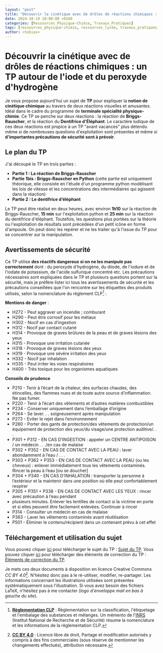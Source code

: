 ```yaml
---
layout: "post"
title: "Découvrir la cinétique avec de drôles de réactions chimiques : un TP autour de l'iode et du peroxyde d'hydrogène"
date: 2024-10-19 10:00:00 +0100
categories: [Ressources_Physique-Chimie, Travaux_Pratiques]
tags: [ressources_physique-chimie, ressources_lycée, travaux_pratiques, lycée, cinétique_chimique]     # TAG names should always be lowercase
author: <tobias>
---
```


Découvrir la cinétique avec de drôles de réactions chimiques : un TP autour de l'iode et du peroxyde d'hydrogène
=======

Je vous propose aujourd'hui un sujet de **TP** pour expliquer la **notion de cinétique chimique** au travers de deux réactions visuelles et amusantes. Idéal dans le cadre du programme de **terminale spécialité physique-chimie**. Ce TP se penche sur deux réactions : la réaction de **Briggs-Rauscher**, et la réaction du **Dentifrice d'Éléphant**. Le caractère ludique de ces deux réactions est propice à un TP "avant vacances" plus détendu même si de nombreuses questions d'exploitation sont présentes et même si **d'importantes précautions de sécurité sont à prévoir**.

Le plan du TP
-----------
J'ai découpé le TP en trois parties :
* **Partie 1 : La réaction de Briggs-Rauscher**
* **Partie 1bis : Briggs-Rauscher en Python** (cette partie est uniquement théorique, elle consiste en l'étude d'un programme python modélisant les lois de vitesse et les concentrations des intermédiaires qui agissent dans la réaction)
* **Partie 2 : Le dentifrice d’éléphant**

Le TP peut être réalisé en deux heures, avec environ **1h10** sur la réaction de Briggs-Rauscher, **15 min** sur l'exploitation python et **25 min** sur la réaction du dentifrice d'éléphant. Toutefois, les questions plus portées sur la théorie ou l'exploitation de résultats sont précédées d'un petit icône en forme d'ampoule. On peut donc les repérer et ne les traiter qu'à l'issue du TP pour se concentrer sur la manipulation.

Avertissements de sécurité
-----------
Ce TP utilise **des réactifs dangereux si on ne les manipule pas correctement** dont : du peroxyde d'hydrogène, du diiode, de l'iodure et de l'iodate de potassium, de l'acide sulfurique concentré etc. Les précautions nécessaires sont expliquées dans le TP et plusieurs questions portent sur la sécurité, mais je préfère lister ici tous les avertissements de sécurité et les précautions conseillées que l'on rencontre sur les étiquettes des produits utilisés, selon la nomenclature du règlement CLP[^1] :

**Mentions de danger** :
* H272 - Peut aggraver un incendie ; comburant
* H290 - Peut être corrosif pour les métaux
* H302 - Nocif en cas d’ingestion
* H312 - Nocif par contact cutané
* H314 - Provoque de graves brûlures de la peau et de graves lésions des yeux
* H315 - Provoque une irritation cutanée
* H318 - Provoque de graves lésions des yeux
* H319 - Provoque une sévère irritation des yeux
* H332 - Nocif par inhalation
* H335 - Peut irriter les voies respiratoires
* H400 - Très toxique pour les organismes aquatiques

**Conseils de prudence**
* P210 - Tenir à l’écart de la chaleur, des surfaces chaudes, des étincelles, des flammes nues et de toute autre source d’inflammation. Ne pas fumer.
* P220 - Tenir à l’écart des vêtements et d’autres matières combustibles
* P234 - Conserver uniquement dans l’emballage d’origine
* P264 - Se laver. . . soigneusement après manipulation
* P273 - Eviter le rejet dans l’environnement
* P280 - Porter des gants de protection/des vêtements de protection/un équipement de protection des yeux/du visage/une protection auditive/. . .
* P301 + P312 - EN CAS D’INGESTION : appeler un CENTRE ANTIPOISON / un médecin . . ./en cas de malaise
* P302 + P352 - EN CAS DE CONTACT AVEC LA PEAU : laver abondamment à l’eau / . . .
* P303 + P362 + P353 - EN CAS DE CONTACT AVEC LA PEAU (ou les cheveux) : enlever immédiatement tous les vêtements contaminés. Rincer la peau à l’eau [ou se doucher]
* P304 + P340 - EN CAS D’INHALATION : transporter la personne à l’extérieur et la maintenir dans une position où elle peut confortablement respirer
* P305 + P351 + P338 - EN CAS DE CONTACT AVEC LES YEUX : rincer avec précaution à l’eau pendant
* plusieurs minutes. Enlever les lentilles de contact si la victime en porte et si elles peuvent être facilement enlevées. Continuer à rincer
* P314 - Consulter un médecin en cas de malaise
* P363 - Laver les vêtements contaminés avant réutilisation
* P501 - Éliminer le contenu/récipient dans un contenant prévu à cet effet

Téléchargement et utilisation du sujet
-----------

Vous pouvez cliquer [ici](/documents/TP_cinetique_sujet.pdf) pour télécharger le sujet du TP : [Sujet du TP](/documents/TP_cinetique_sujet.pdf).
Vous pouvez cliquer [ici](/documents/TP_cinetique_correction.pdf) pour télécharger des éléments de correction du TP : [Éléments de correction du TP](/documents/TP_cinetique_correction.pdf).

Je mets ces deux documents à disposition en licence Creative Commons *CC BY 4.0*[^2]. N'hésitez donc pas à le ré-utiliser, modifier, re-partager. Les informations concernant les illustrations utilisées sont présentes systématiquement sous l'illustration. Si vous avez besoin des fichiers LaTeX, n'hésitez pas à me contacter (*logo d'enveloppe mail en bas à gauche du site*).

[^1]: **[Règlementation CLP](https://osha.europa.eu/fr/themes/dangerous-substances/clp-classification-labelling-and-packaging-of-substances-and-mixtures)** : Règlementation sur la classification, l'étiquetage et l'embalage des substances et mélanges. Un mémento de l'[INRS](https://www.inrs.fr/media.html?refINRS=ED%206207) (Institut National de Recherche et de Sécurité) résume la nomenclature et les informations de la règlementation CLP.
[^2]: **[CC BY 4.0](https://creativecommons.org/licenses/by/4.0/)** : Licence libre de droit, Partage et modification autorisés y compris à des fins commerciales (sous réserve de mentionner les changements effectués), attribution nécessaire.
